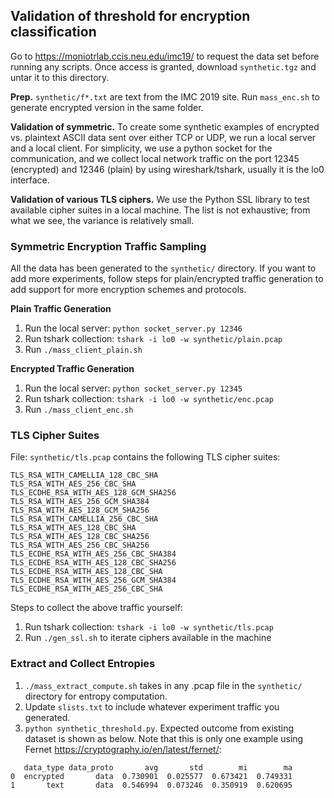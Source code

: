 ## Validation of threshold for encryption classification

Go to https://moniotrlab.ccis.neu.edu/imc19/ to request the data set before running any scripts. Once access is granted, download `synthetic.tgz` and untar it to this directory.

**Prep.** `synthetic/f*.txt` are text from the IMC 2019 site. Run `mass_enc.sh` to generate encrypted version in the same folder.

**Validation of symmetric.** To create some synthetic examples of encrypted vs. plaintext ASCII data sent over either TCP or UDP, we run a local server and a local client. For simplicity, we use a python socket for the communication, and we collect local network traffic on the port 12345 (encrypted) and 12346 (plain) by using wireshark/tshark, usually it is the lo0 interface. 

**Validation of various TLS ciphers.** We use the Python SSL library to test available cipher suites in a local machine. The list is not exhaustive; from what we see, the variance is relatively small. 

### Symmetric Encryption Traffic Sampling 
All the data has been generated to the `synthetic/` directory. If you want to add more experiments, follow steps for plain/encrypted traffic generation to add support for more encryption schemes and protocols. 

**Plain Traffic Generation**
1. Run the local server: `python socket_server.py 12346`
2. Run tshark collection: `tshark -i lo0 -w synthetic/plain.pcap`
3. Run `./mass_client_plain.sh`

**Encrypted Traffic Generation**   
1. Run the local server: `python socket_server.py 12345`
2. Run tshark collection: `tshark -i lo0 -w synthetic/enc.pcap`
3. Run `./mass_client_enc.sh`

### TLS Cipher Suites 
File: `synthetic/tls.pcap` contains the following TLS cipher suites:
```
TLS_RSA_WITH_CAMELLIA_128_CBC_SHA
TLS_RSA_WITH_AES_256_CBC_SHA
TLS_ECDHE_RSA_WITH_AES_128_GCM_SHA256
TLS_RSA_WITH_AES_256_GCM_SHA384
TLS_RSA_WITH_AES_128_GCM_SHA256
TLS_RSA_WITH_CAMELLIA_256_CBC_SHA
TLS_RSA_WITH_AES_128_CBC_SHA
TLS_RSA_WITH_AES_128_CBC_SHA256
TLS_RSA_WITH_AES_256_CBC_SHA256
TLS_ECDHE_RSA_WITH_AES_256_CBC_SHA384
TLS_ECDHE_RSA_WITH_AES_128_CBC_SHA256
TLS_ECDHE_RSA_WITH_AES_128_CBC_SHA
TLS_ECDHE_RSA_WITH_AES_256_GCM_SHA384
TLS_ECDHE_RSA_WITH_AES_256_CBC_SHA
```    

Steps to collect the above traffic yourself:  
1. Run tshark collection: `tshark -i lo0 -w synthetic/tls.pcap`
2. Run `./gen_ssl.sh` to iterate ciphers available in the machine 

### Extract and Collect Entropies    
1. `./mass_extract_compute.sh` takes in any .pcap file in the `synthetic/` directory for entropy computation. 
2. Update `slists.txt` to include whatever experiment traffic you generated.
3. `python synthetic_threshold.py`. Expected outcome from existing dataset is shown as below. Note that this is only one example using Fernet https://cryptography.io/en/latest/fernet/:

```
   data_type data_proto       avg       std        mi        ma
0  encrypted       data  0.730901  0.025577  0.673421  0.749331
1       text       data  0.546994  0.073246  0.350919  0.620695
```
